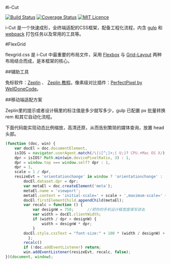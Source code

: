 ﻿#i-Cut

[![Build Status](https://travis-ci.org/zhenbinjing/i-Cut.svg?branch=master)](https://travis-ci.org/zhenbinjing/i-Cut)   [![Coverage Status](https://coveralls.io/repos/github/zhenbinjing/i-Cut/badge.svg?branch=master)](https://coveralls.io/github/zhenbinjing/i-Cut?branch=master)   [![MIT Licence](https://badges.frapsoft.com/os/mit/mit.svg?v=103)](https://opensource.org/licenses/mit-license.php)

i-Cut 是一个快速成形，全终端适配的CSS框架，配备工程化流程，内含 [gulp](https://github.com/gulpjs/gulp) 和 [webpack](https://github.com/webpack/webpack) 打包任务以及常用的工具等。

#FlexGrid

flexgrid.css 是 i-Cut 中最重要的布局文件，采用 [Flexbox](https://developer.mozilla.org/zh-CN/docs/Web/CSS/flex) 与 [Grid-Layout](https://developer.mozilla.org/zh-CN/docs/Web/CSS/grid) 两种布局结合而成，是本框架的核心。

##辅助工具

免标软件：[Zeplin](https://zeplin.io/) 、 [Zeplin 教程](http://blog.163.com/zbj_jbz/blog/static/212615164201692210316119/)。像素级对比插件：[PerfectPixel by WellDoneCode](https://chrome.google.com/webstore/detail/perfectpixel-by-welldonec/dkaagdgjmgdmbnecmcefdhjekcoceebi?utm_source=chrome-app-launcher-info-dialog)。

##移动端适配方案

Zeplin里的提示或者设计稿里的标注值是多少就写多少，gulp 已配置 px 批量转换 rem 和其它自动化流程。

下面代码能实现动态比例缩放，高清还原，从而告别繁琐的媒体查询，放置 head 头部。

```javascript
(function (doc, win) {
	var docEl = doc.documentElement,
	isIOS = navigator.userAgent.match(/\(i[^;]+;( U;)? CPU.+Mac OS X/),
	dpr = isIOS? Math.min(win.devicePixelRatio, 3) : 1,
	dpr = window.top === window.self? dpr : 1, 
	dpr = 1,
	scale = 1 / dpr,
	resizeEvt = 'orientationchange' in window ? 'orientationchange' : 'resize';
        docEl.dataset.dpr = dpr;
        var metaEl = doc.createElement('meta');
        metaEl.name = 'viewport';
        metaEl.content = 'initial-scale=' + scale + ',maximum-scale=' + scale + ', minimum-scale=' + scale;
        docEl.firstElementChild.appendChild(metaEl);
        var recalc = function () {
            var designW = 750;		//把你的手机设计稿宽度填写进去
            var width = docEl.clientWidth;
            if (width / dpr > designW) {	
                width = designW * dpr;
            }
		docEl.style.cssText = "font-size:" + 100 * (width / designW) + "px;" + "max-width:" + width + "px;" + "margin:auto;";
          };
        recalc()
        if (!doc.addEventListener) return;
        win.addEventListener(resizeEvt, recalc, false);
})(document, window);
```